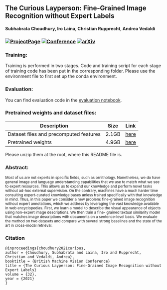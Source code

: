 
## The Curious Layperson: Fine-Grained Image Recognition without Expert Labels 
#### Subhabrata Choudhury, Iro Laina, Christian Rupprecht, Andrea Vedaldi
### [![ProjectPage](https://img.shields.io/badge/-Project%20Page-magenta.svg?style=for-the-badge&color=white&labelColor=magenta)](https://www.robots.ox.ac.uk/~vgg/research/clever/) [![Conference](https://img.shields.io/badge/BMVC%20Oral-2021-purple.svg?style=for-the-badge&color=f1e3ff&labelColor=purple)](https://www.bmvc2021-virtualconference.com/conference/papers/paper_0229.html)    [![arXiv](https://img.shields.io/badge/arXiv-2111.03651-b31b1b.svg?style=for-the-badge)](https://arxiv.org/abs/2111.03651)

### Training:
Training is performed in two stages. Code and training script for each stage of training code has been put in the corresponding folder. Please use the environment file to first set up the conda environment.

### Evaluation:
You can find evaluation code in the [evaluation notebook](evaluate.ipynb).

### Pretrained weights and dataset files:

| Description | Size | Link |
| ---- | -----| ----|
| Dataset files and precomputed features | 2.1GB | [here](https://www.robots.ox.ac.uk/~vgg/research/clever/downloads/clever_datasets_231121.zip) |
| Pretrained weights | 4.9GB| [here](https://www.robots.ox.ac.uk/~vgg/research/clever/downloads/clever_checkpoints_231121.zip) |

Please unzip them at the root, where this README file is.


### Abstract:
<sup> Most of us are not experts in specific fields, such as ornithology. Nonetheless, we do have general image and language understanding capabilities that we use to match what we see to expert resources. This allows us to expand our knowledge and perform novel tasks without ad-hoc external supervision. On the contrary, machines have a much harder time consulting expert-curated knowledge bases unless trained specifically with that knowledge in mind. Thus, in this paper we consider a new problem: fine-grained image recognition without expert annotations, which we address by leveraging the vast knowledge available in web encyclopedias. First, we learn a model to describe the visual appearance of objects using non-expert image descriptions. We then train a fine- grained textual similarity model that matches image descriptions with documents on a sentence-level basis. We evaluate the method on two datasets and compare with several strong baselines and the state of the art in cross-modal retrieval. </sup>


### Citation   
```
@inproceedings{choudhury2021curious,
author = {Choudhury, Subhabrata and Laina, Iro and Rupprecht, Christian and Vedaldi, Andrea},
booktitle = {British Machine Vision Conference}
title = {The Curious Layperson: Fine-Grained Image Recognition without Expert Labels}
volume = {32},
year = {2021}
}
```   
